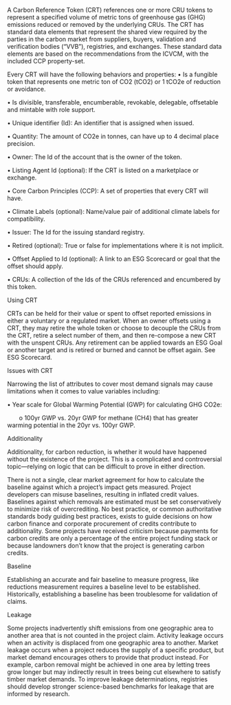 A Carbon Reference Token (CRT) references one or more CRU tokens to represent a specified volume of
metric tons of greenhouse gas (GHG) emissions reduced or removed by the underlying CRUs.
The CRT has standard data elements that represent the shared view required by the parties in
the carbon market from suppliers, buyers, validation and verification bodies (“VVB”), registries, and
exchanges. These standard data elements are based on the recommendations from the ICVCM, with the
included CCP property-set.

Every CRT will have the following behaviors and properties:
• Is a fungible token that represents one metric ton of CO2 (tCO2) or 1 tCO2e of reduction or
avoidance.

• Is divisible, transferable, encumberable, revokable, delegable, offsetable and mintable with role
support.

• Unique identifier (Id): An identifier that is assigned when issued.

• Quantity: The amount of CO2e in tonnes, can have up to 4 decimal place precision.

• Owner: The Id of the account that is the owner of the token.

• Listing Agent Id (optional): If the CRT is listed on a marketplace or exchange.

• Core Carbon Principles (CCP): A set of properties that every CRT will have.

• Climate Labels (optional): Name/value pair of additional climate labels for compatibility.

• Issuer: The Id for the issuing standard registry.

• Retired (optional): True or false for implementations where it is not implicit.

• Offset Applied to Id (optional): A link to an ESG Scorecard or goal that the offset should apply.

• CRUs: A collection of the Ids of the CRUs referenced and encumbered by this token. 

Using CRT

CRTs can be held for their value or spent to offset reported emissions in either a voluntary or a regulated
market. When an owner offsets using a CRT, they may retire the whole token or choose to decouple the
CRUs from the CRT, retire a select number of them, and then re-compose a new CRT with the unspent
CRUs. Any retirement can be applied towards an ESG Goal or another target and is retired or burned
and cannot be offset again. See ESG Scorecard.

Issues with CRT

Narrowing the list of attributes to cover most demand signals may cause limitations when it comes to
value variables including:

• Year scale for Global Warming Potential (GWP) for calculating GHG CO2e:

&nbsp;&nbsp;&nbsp;&nbsp;&nbsp;&nbsp; o 100yr GWP vs. 20yr GWP for methane (CH4) that has greater warming potential in the 20yr vs.
100yr GWP.

Additionality

Additionality, for carbon reduction, is whether it would have happened without the existence of the
project. This is a complicated and controversial topic—relying on logic that can be difficult to prove in
either direction.

There is not a single, clear market agreement for how to calculate the baseline against which a project’s
impact gets measured. Project developers can misuse baselines, resulting in inflated credit values.
Baselines against which removals are estimated must be set conservatively to minimize risk of overcrediting.
No best practice, or common authoritative standards body guiding best practices, exists to guide
decisions on how carbon finance and corporate procurement of credits contribute to additionality. Some
projects have received criticism because payments for carbon credits are only a percentage of the entire
project funding stack or because landowners don’t know that the project is generating carbon credits.

Baseline

Establishing an accurate and fair baseline to measure progress, like reductions measurement requires a
baseline level to be established. Historically, establishing a baseline has been troublesome for validation
of claims.

Leakage

Some projects inadvertently shift emissions from one geographic area to another area that is not
counted in the project claim. Activity leakage occurs when an activity is displaced from one geographic
area to another. Market leakage occurs when a project reduces the supply of a specific product, but
market demand encourages others to provide that product instead. For example, carbon removal
might be achieved in one area by letting trees grow longer but may indirectly result in trees being cut
elsewhere to satisfy timber market demands. To improve leakage determinations, registries should
develop stronger science-based benchmarks for leakage that are informed by research. 
